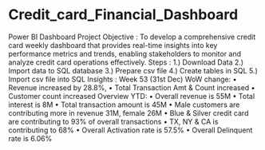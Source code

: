 # Credit_card_Financial_Dashboard
Power BI Dashboard 
Project Objective :  To develop a comprehensive credit card weekly dashboard that provides real-time insights into key performance metrics and trends, enabling stakeholders to monitor and analyze credit card operations effectively.
Steps : 
1.) Download Data
2.) Import data to SQL database
3.) Prepare csv file
4.) Create tables in SQL
5.) Import csv file into SQL
Insights : 
Week 53 (31st Dec)
WoW change:
• Revenue increased by 28.8%,
• Total Transaction Amt & Count increased
• Customer count increased
Overview YTD:
• Overall revenue is 55M
• Total interest is 8M
• Total transaction amount is 45M
• Male customers are contributing more in revenue 31M, female 26M
• Blue & Silver credit card are contributing to 93% of overall
transactions
• TX, NY & CA is contributing to 68%
• Overall Activation rate is 57.5%
• Overall Delinquent rate is 6.06%
